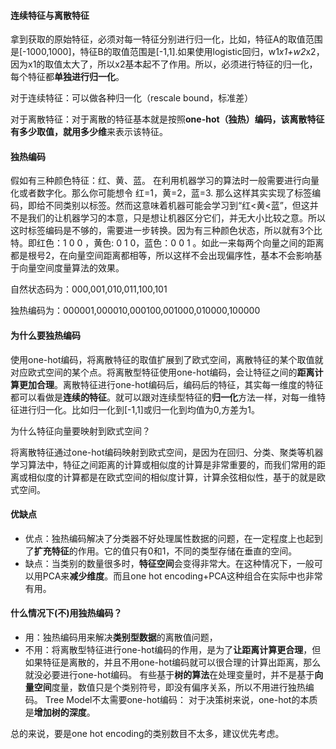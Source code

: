 #### 连续特征与离散特征

拿到获取的原始特征，必须对每一特征分别进行归一化，比如，特征A的取值范围是[-1000,1000]，特征B的取值范围是[-1,1].如果使用logistic回归，w1*x1+w2*x2，因为x1的取值太大了，所以x2基本起不了作用。所以，必须进行特征的归一化，每个特征都**单独进行归一化**。

对于连续特征：可以做各种归一化（rescale bound，标准差）

对于离散特征：对于离散的特征基本就是按照**one-hot（独热）**编码，该离散特征有多少取值，就用**多少维**来表示该特征。

#### 独热编码

假如有三种颜色特征：红、黄、蓝。 在利用机器学习的算法时一般需要进行向量化或者数字化。那么你可能想令 红=1，黄=2，蓝=3. 那么这样其实实现了标签编码，即给不同类别以标签。然而这意味着机器可能会学习到“红<黄<蓝”，但这并不是我们的让机器学习的本意，只是想让机器区分它们，并无大小比较之意。所以这时标签编码是不够的，需要进一步转换。因为有三种颜色状态，所以就有3个比特。即红色：1 0 0 ，黄色: 0 1 0，蓝色：0 0 1 。如此一来每两个向量之间的距离都是根号2，在向量空间距离都相等，所以这样不会出现偏序性，基本不会影响基于向量空间度量算法的效果。

自然状态码为：000,001,010,011,100,101

独热编码为：000001,000010,000100,001000,010000,100000

#### 为什么要独热编码

使用one-hot编码，将离散特征的取值扩展到了欧式空间，离散特征的某个取值就对应欧式空间的某个点。将离散型特征使用one-hot编码，会让特征之间的**距离计算更加合理**。离散特征进行one-hot编码后，编码后的特征，其实每一维度的特征都可以看做是**连续的特征**。就可以跟对连续型特征的**归一化**方法一样，对每一维特征进行归一化。比如归一化到[-1,1]或归一化到均值为0,方差为1。

为什么特征向量要映射到欧式空间？

将离散特征通过one-hot编码映射到欧式空间，是因为在回归、分类、聚类等机器学习算法中，特征之间距离的计算或相似度的计算是非常重要的，而我们常用的距离或相似度的计算都是在欧式空间的相似度计算，计算余弦相似性，基于的就是欧式空间。

#### 优缺点

- 优点：独热编码解决了分类器不好处理属性数据的问题，在一定程度上也起到了**扩充特征**的作用。它的值只有0和1，不同的类型存储在垂直的空间。
- 缺点：当类别的数量很多时，**特征空间**会变得非常大。在这种情况下，一般可以用PCA来**减少维度**。而且one hot encoding+PCA这种组合在实际中也非常有用。

#### 什么情况下(不)用独热编码？

- 用：独热编码用来解决**类别型数据**的离散值问题，
- 不用：将离散型特征进行one-hot编码的作用，是为了**让距离计算更合理**，但如果特征是离散的，并且不用one-hot编码就可以很合理的计算出距离，那么就没必要进行one-hot编码。 有些基于**树的算法**在处理变量时，并不是基于**向量空间**度量，数值只是个类别符号，即没有偏序关系，所以不用进行独热编码。 Tree Model不太需要one-hot编码： 对于决策树来说，one-hot的本质是**增加树的深度**。

总的来说，要是one hot encoding的类别数目不太多，建议优先考虑。
